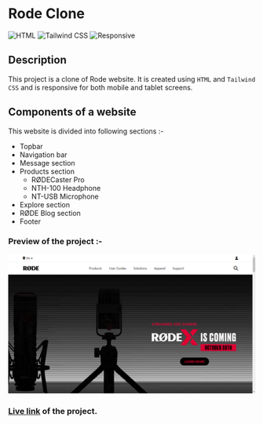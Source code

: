 # Rode Clone

![HTML](https://img.shields.io/badge/-HTML-red)
![Tailwind CSS](https://img.shields.io/badge/-Tailwind%20CSS-blueviolet)
![Responsive](https://img.shields.io/badge/-Responsive-brightgreen)

## Description

This project is a clone of Rode website. It is created using `HTML` and `Tailwind CSS` and is responsive for both mobile and tablet screens.

## Components of a website

This website is divided into following sections :-

- Topbar
- Navigation bar
- Message section
- Products section
  - RØDECaster Pro
  - NTH-100 Headphone
  - NT-USB Microphone
- Explore section
- RØDE Blog section
- Footer

### Preview of the project :-

![Preview](<./previews/Screenshot%20(90).png>)

### [Live link](https://rode-clone-steel.vercel.app/) of the project.
